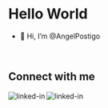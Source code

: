 
# Hello World

- 👋 Hi, I’m @AngelPostigo

<br>

## Connect with me

[<img align="left" alt="linked-in" target="_blank" src="https://img.shields.io/badge/WEBSITE-AngelPostigo-blue" />](https://angelpostigo.herokuapp.com/)

[<img align="left" alt="linked-in" target="_blank" src="https://img.shields.io/badge/linkedin-%230077B5.svg?&style=for-the-badge&logo=linkedin&logoColor=white" />](https://www.linkedin.com/in/angelpostigo/)





<!---
AngelPostigo/AngelPostigo is a ✨ special ✨ repository because its `README.md` (this file) appears on your GitHub profile.
You can click the Preview link to take a look at your changes.
--->
